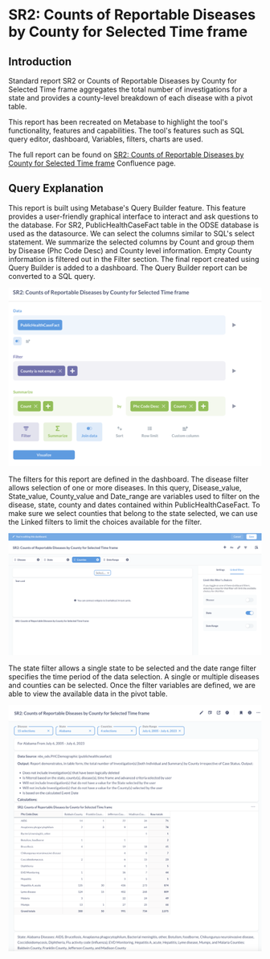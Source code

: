 # SR2: Counts of Reportable Diseases by County for Selected Time frame

## Introduction

Standard report SR2 or Counts of Reportable Diseases by County for Selected Time frame aggregates the total number of investigations for a state and provides a county-level breakdown of each disease with a pivot table. 

This report has been recreated on Metabase to highlight the tool's functionality, features and capabilities. The tool's features such as SQL query editor, dashboard, Variables, filters, charts are used. 

The full report can be found on [SR2: Counts of Reportable Diseases by County for Selected Time frame](https://cdc-nbs.atlassian.net/wiki/spaces/NM/pages/248938498/SR2+Counts+of+Reportable+Diseases+by+County+for+Selected+Time+frame) Confluence page. 
## Query Explanation

This report is built using Metabase's Query Builder feature. This feature provides a user-friendly graphical interface to interact and ask questions to the database. For SR2, PublicHealthCaseFact table in the ODSE database is used as the datasource. We can select the columns similar to SQL's select statement. We summarize the selected columns by Count and group them by Disease (Phc Code Desc) and County level information. Empty County information is filtered out in the Filter section. The final report created using Query Builder is added to a dashboard. The Query Builder report can be converted to a SQL query.

![query-builder](images/sr2_query_builder.png)


The filters for this report are defined in the dashboard. The disease filter allows selection of one or more diseases. In this query, Disease_value, State_value, County_value and Date_range are variables used to filter on the disease, state, county and dates contained within PublicHealthCaseFact. To make sure we select counties that belong to the state selected, we can use the Linked filters to limit the choices available for the filter. 

![filter-viz](images/sr2_filter.png)

The state filter allows a single state to be selected and the date range filter specifies the time period of the data selection. A single or multiple diseases and counties can be selected. Once the filter variables are defined, we are able to view the available data in the pivot table. 


![pivot-table](images/sr2_report.png)

